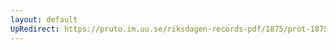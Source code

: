 ```yaml
---
layout: default
UpRedirect: https://pruto.im.uu.se/riksdagen-records-pdf/1875/prot-1875--fk--037/prot-1875--fk--037_010.pdf
---
```

